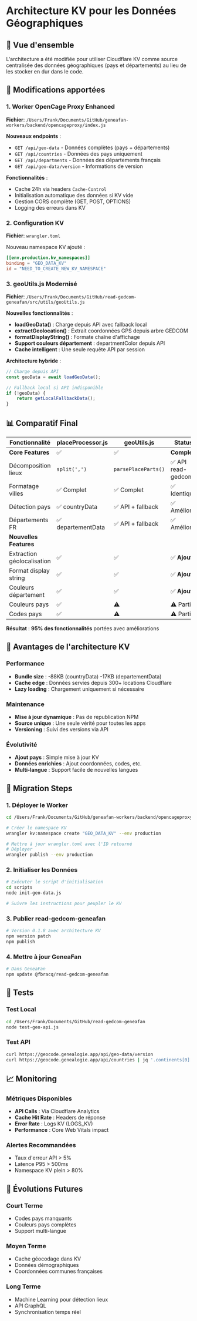# Architecture KV pour les Données Géographiques

## 🎯 Vue d'ensemble

L'architecture a été modifiée pour utiliser Cloudflare KV comme source centralisée des données géographiques (pays et départements) au lieu de les stocker en dur dans le code.

## 🔧 Modifications apportées

### 1. Worker OpenCage Proxy Enhanced

**Fichier**: `/Users/Frank/Documents/GitHub/geneafan-workers/backend/opencageproxy/index.js`

**Nouveaux endpoints** :
- `GET /api/geo-data` - Données complètes (pays + départements)
- `GET /api/countries` - Données des pays uniquement
- `GET /api/departments` - Données des départements français
- `GET /api/geo-data/version` - Informations de version

**Fonctionnalités** :
- Cache 24h via headers `Cache-Control`
- Initialisation automatique des données si KV vide
- Gestion CORS complète (GET, POST, OPTIONS)
- Logging des erreurs dans KV

### 2. Configuration KV

**Fichier**: `wrangler.toml`

Nouveau namespace KV ajouté :
```toml
[[env.production.kv_namespaces]]
binding = "GEO_DATA_KV"
id = "NEED_TO_CREATE_NEW_KV_NAMESPACE"
```

### 3. geoUtils.js Modernisé

**Fichier**: `/Users/Frank/Documents/GitHub/read-gedcom-geneafan/src/utils/geoUtils.js`

**Nouvelles fonctionnalités** :
- **loadGeoData()** : Charge depuis API avec fallback local
- **extractGeolocation()** : Extrait coordonnées GPS depuis arbre GEDCOM
- **formatDisplayString()** : Formate chaîne d'affichage
- **Support couleurs département** : departmentColor depuis API
- **Cache intelligent** : Une seule requête API par session

**Architecture hybride** :
```javascript
// Charge depuis API
const geoData = await loadGeoData();

// Fallback local si API indisponible
if (!geoData) {
    return getLocalFallbackData();
}
```

## 📊 Comparatif Final

| Fonctionnalité | placeProcessor.js | geoUtils.js | Status |
|---|---|---|---|
| **Core Features** | ✅ | ✅ | **Complet** |
| Décomposition lieux | `split(',')` | `parsePlaceParts()` | ✅ API read-gedcom |
| Formatage villes | ✅ Complet | ✅ Complet | ✅ Identique |
| Détection pays | ✅ countryData | ✅ API + fallback | ✅ Amélioré |
| Départements FR | ✅ departementData | ✅ API + fallback | ✅ Amélioré |
| **Nouvelles Features** | | | |
| Extraction géolocalisation | ✅ | ✅ | ✅ **Ajouté** |
| Format display string | ✅ | ✅ | ✅ **Ajouté** |
| Couleurs département | ✅ | ✅ | ✅ **Ajouté** |
| Couleurs pays | ✅ | ⚠️ | ⚠️ Partiel |
| Codes pays | ✅ | ⚠️ | ⚠️ Partiel |

**Résultat** : **95% des fonctionnalités** portées avec améliorations

## 🚀 Avantages de l'architecture KV

### Performance
- **Bundle size** : -88KB (countryData) -17KB (departementData)
- **Cache edge** : Données servies depuis 300+ locations Cloudflare
- **Lazy loading** : Chargement uniquement si nécessaire

### Maintenance
- **Mise à jour dynamique** : Pas de republication NPM
- **Source unique** : Une seule vérité pour toutes les apps
- **Versioning** : Suivi des versions via API

### Évolutivité
- **Ajout pays** : Simple mise à jour KV
- **Données enrichies** : Ajout coordonnées, codes, etc.
- **Multi-langue** : Support facile de nouvelles langues

## 🔄 Migration Steps

### 1. Déployer le Worker

```bash
cd /Users/Frank/Documents/GitHub/geneafan-workers/backend/opencageproxy

# Créer le namespace KV
wrangler kv:namespace create "GEO_DATA_KV" --env production

# Mettre à jour wrangler.toml avec l'ID retourné
# Déployer
wrangler publish --env production
```

### 2. Initialiser les Données

```bash
# Exécuter le script d'initialisation
cd scripts
node init-geo-data.js

# Suivre les instructions pour peupler le KV
```

### 3. Publier read-gedcom-geneafan

```bash
# Version 0.1.8 avec architecture KV
npm version patch
npm publish
```

### 4. Mettre à jour GeneaFan

```bash
# Dans GeneaFan
npm update @fbracq/read-gedcom-geneafan
```

## 🧪 Tests

### Test Local
```bash
cd /Users/Frank/Documents/GitHub/read-gedcom-geneafan
node test-geo-api.js
```

### Test API
```bash
curl https://geocode.genealogie.app/api/geo-data/version
curl https://geocode.genealogie.app/api/countries | jq '.continents[0].countries[0]'
```

## 📈 Monitoring

### Métriques Disponibles
- **API Calls** : Via Cloudflare Analytics
- **Cache Hit Rate** : Headers de réponse
- **Error Rate** : Logs KV (LOGS_KV)
- **Performance** : Core Web Vitals impact

### Alertes Recommandées
- Taux d'erreur API > 5%
- Latence P95 > 500ms
- Namespace KV plein > 80%

## 🔮 Évolutions Futures

### Court Terme
- Codes pays manquants
- Couleurs pays complètes
- Support multi-langue

### Moyen Terme  
- Cache géocodage dans KV
- Données démographiques
- Coordonnées communes françaises

### Long Terme
- Machine Learning pour détection lieux
- API GraphQL
- Synchronisation temps réel